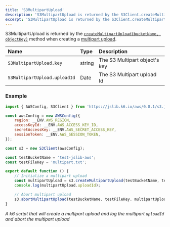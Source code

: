 ```yaml
---
title: 'S3MultipartUpload'
description: 'S3MultipartUpload is returned by the S3Client.createMultipartUpload method when creating a multipart upload.'
excerpt: 'S3MultipartUpload is returned by the S3Client.createMultipartUpload method when creating a multipart upload.'
---
```


S3MultipartUpload is returned by the [`createMultipartUpload(bucketName, objectKey)`](/javascript-api/jslib/aws/s3client/s3client-createmultipartupload/) method when creating a [multipart upload](https://docs.aws.amazon.com/AmazonS3/latest/API/API_CreateMultipartUpload.html).

| Name                            | Type   | Description                    |
| :------------------------------ | :----- | :----------------------------- |
| `S3MultipartUpload.key`         | string | The S3 Multipart object's key  |
| `S3MultipartUpload.uploadId`    | Date   | The S3 Multipart upload Id     |

### Example

<CodeGroup labels={[]}>

```javascript
import { AWSConfig, S3Client } from 'https://jslib.k6.io/aws/0.8.1/s3.js';

const awsConfig = new AWSConfig({
    region: __ENV.AWS_REGION,
    accessKeyId: __ENV.AWS_ACCESS_KEY_ID,
    secretAccessKey: __ENV.AWS_SECRET_ACCESS_KEY,
    sessionToken: __ENV.AWS_SESSION_TOKEN,
});

const s3 = new S3Client(awsConfig);

const testBucketName = 'test-jslib-aws';
const testFileKey = 'multipart.txt';

export default function () {
    // Initialize a multipart upload
    const multipartUpload = s3.createMultipartUpload(testBucketName, testFileKey);
    console.log(multipartUpload.uploadId);

    // Abort multipart upload
    s3.abortMultipartUpload(testBucketName, testFileKey, multipartUpload.uploadId);
}
```

_A k6 script that will create a multipart upload and log the multipart `uploadId` and abort the multipart upload_

</CodeGroup>